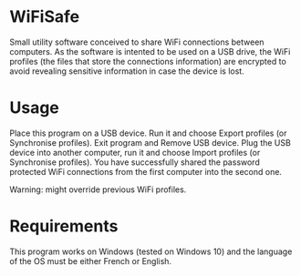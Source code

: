 # WiFiSafe
Small utility software conceived to share WiFi connections between computers.
As the software is intented to be used on a USB drive, the WiFi profiles (the files that store the connections information) are encrypted to avoid revealing sensitive information in case the device is lost.

# Usage
Place this program on a USB device. 
Run it and choose Export profiles (or Synchronise profiles). Exit program and Remove USB device.
Plug the USB device into another computer, run it and choose Import profiles (or Synchronise profiles). 
You have successfully shared the password protected WiFi connections from the first computer into the second one.

Warning: might override previous WiFi profiles. 
# Requirements
This program works on Windows (tested on Windows 10) and the language of the OS must be either French or English.
